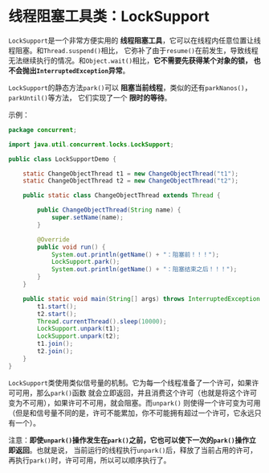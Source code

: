线程阻塞工具类：LockSupport
===================================================================
`LockSupport`是一个非常方便实用的 **线程阻塞工具**，它可以在线程内任意位置让线程阻塞。和`Thread.suspend()`相比，
它弥补了由于`resume()`在前发生，导致线程无法继续执行的情况。和`Object.wait()`相比，**它不需要先获得某个对象的锁，
也不会抛出`InterruptedException`异常**。

`LockSupport`的静态方法`park()`可以 **阻塞当前线程**，类似的还有`parkNanos()`，`parkUntil()`等方法，
它们实现了一个 **限时的等待**。

示例：
```java
package concurrent;

import java.util.concurrent.locks.LockSupport;

public class LockSupportDemo {

    static ChangeObjectThread t1 = new ChangeObjectThread("t1");
    static ChangeObjectThread t2 = new ChangeObjectThread("t2");

    public static class ChangeObjectThread extends Thread {

        public ChangeObjectThread(String name) {
            super.setName(name);
        }

        @Override
        public void run() {
            System.out.println(getName() + "：阻塞前！！！");
            LockSupport.park();
            System.out.println(getName() + "：阻塞结束之后！！！");
        }
    }

    public static void main(String[] args) throws InterruptedException {
        t1.start();
        t2.start();
        Thread.currentThread().sleep(10000);
        LockSupport.unpark(t1);
        LockSupport.unpark(t2);
        t1.join();
        t2.join();
    }
}
```
`LockSupport`类使用类似信号量的机制。它为每一个线程准备了一个许可，如果许可可用，那么`park()`函数
就会立即返回，并且消费这个许可（也就是将这个许可变为不可用），如果许可不可用，就会阻塞。而`unpark()`
则使得一个许可变为可用（但是和信号量不同的是，许可不能累加，你不可能拥有超过一个许可，它永远只有一个）。

注意：**即使`unpark()`操作发生在`park()`之前，它也可以使下一次的`park()`操作立即返回**。也就是说，
当前运行的线程执行`unpark()`后，释放了当前占用的许可，再执行`park()`时，许可可用，所以可以顺序执行了。
